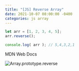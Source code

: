 ```yaml
---
title: "[JS] Reverse Array"
date: 2021-10-07 08:00:00 -0400
categories: js array
---
```


```js
let arr = [1, 2, 3, 4, 5];
arr.reverse();

console.log( arr ); // 5,4,3,2,1
```

MDN Web Docs

![Array.prototype.reverse](https://developer.mozilla.org/ko/docs/Web/JavaScript/Reference/Global_Objects/Array/reverse)